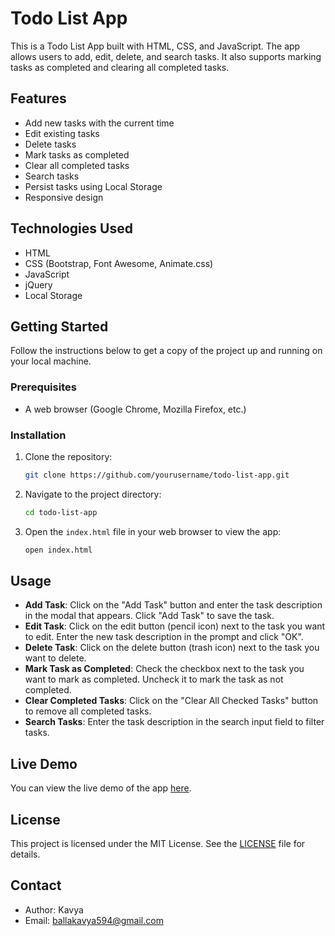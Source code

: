 # Todo List App

This is a Todo List App built with HTML, CSS, and JavaScript. The app allows users to add, edit, delete, and search tasks. It also supports marking tasks as completed and clearing all completed tasks.

## Features

- Add new tasks with the current time
- Edit existing tasks
- Delete tasks
- Mark tasks as completed
- Clear all completed tasks
- Search tasks
- Persist tasks using Local Storage
- Responsive design

## Technologies Used

- HTML
- CSS (Bootstrap, Font Awesome, Animate.css)
- JavaScript
- jQuery
- Local Storage

## Getting Started

Follow the instructions below to get a copy of the project up and running on your local machine.

### Prerequisites

- A web browser (Google Chrome, Mozilla Firefox, etc.)

### Installation

1. Clone the repository:

    ```bash
    git clone https://github.com/yourusername/todo-list-app.git
    ```

2. Navigate to the project directory:

    ```bash
    cd todo-list-app
    ```

3. Open the `index.html` file in your web browser to view the app:

    ```bash
    open index.html
    ```

## Usage

- **Add Task**: Click on the "Add Task" button and enter the task description in the modal that appears. Click "Add Task" to save the task.
- **Edit Task**: Click on the edit button (pencil icon) next to the task you want to edit. Enter the new task description in the prompt and click "OK".
- **Delete Task**: Click on the delete button (trash icon) next to the task you want to delete.
- **Mark Task as Completed**: Check the checkbox next to the task you want to mark as completed. Uncheck it to mark the task as not completed.
- **Clear Completed Tasks**: Click on the "Clear All Checked Tasks" button to remove all completed tasks.
- **Search Tasks**: Enter the task description in the search input field to filter tasks.

## Live Demo

You can view the live demo of the app [here](https://todolist-kav.vercel.app/).


## License

This project is licensed under the MIT License. See the [LICENSE](LICENSE) file for details.


## Contact

- Author: Kavya
- Email: ballakavya594@gmail.com
